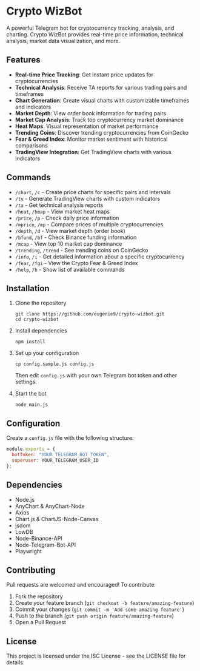 # Crypto WizBot

A powerful Telegram bot for cryptocurrency tracking, analysis, and charting. Crypto WizBot provides real-time price information, technical analysis, market data visualization, and more.

## Features

- **Real-time Price Tracking**: Get instant price updates for cryptocurrencies
- **Technical Analysis**: Receive TA reports for various trading pairs and timeframes
- **Chart Generation**: Create visual charts with customizable timeframes and indicators
- **Market Depth**: View order book information for trading pairs
- **Market Cap Analysis**: Track top cryptocurrency market dominance
- **Heat Maps**: Visual representation of market performance
- **Trending Coins**: Discover trending cryptocurrencies from CoinGecko
- **Fear & Greed Index**: Monitor market sentiment with historical comparisons
- **TradingView Integration**: Get TradingView charts with various indicators

## Commands

- `/chart`, `/c` - Create price charts for specific pairs and intervals
- `/tv` - Generate TradingView charts with custom indicators
- `/ta` - Get technical analysis reports
- `/heat`, `/hmap` - View market heat maps
- `/price`, `/p` - Check daily price information
- `/mprice`, `/mp` - Compare prices of multiple cryptocurrencies
- `/depth`, `/d` - View market depth (order book)
- `/bfund`, `/bf` - Check Binance funding information
- `/mcap` - View top 10 market cap dominance
- `/trending`, `/trend` - See trending coins on CoinGecko
- `/info`, `/i` - Get detailed information about a specific cryptocurrency
- `/fear`, `/fgi` - View the Crypto Fear & Greed Index
- `/help`, `/h` - Show list of available commands

## Installation

1. Clone the repository
   ```
   git clone https://github.com/eugenie9/crypto-wizbot.git
   cd crypto-wizbot
   ```

2. Install dependencies
   ```
   npm install
   ```

3. Set up your configuration
   ```
   cp config.sample.js config.js
   ```
   Then edit `config.js` with your own Telegram bot token and other settings.

4. Start the bot
   ```
   node main.js
   ```

## Configuration

Create a `config.js` file with the following structure:

```javascript
module.exports = {
  botToken: "YOUR_TELEGRAM_BOT_TOKEN",
  superuser: YOUR_TELEGRAM_USER_ID
};
```

## Dependencies

- Node.js
- AnyChart & AnyChart-Node
- Axios
- Chart.js & ChartJS-Node-Canvas
- jsdom
- LowDB
- Node-Binance-API
- Node-Telegram-Bot-API
- Playwright

## Contributing

Pull requests are welcomed and encouraged! To contribute:

1. Fork the repository
2. Create your feature branch (`git checkout -b feature/amazing-feature`)
3. Commit your changes (`git commit -m 'Add some amazing feature'`)
4. Push to the branch (`git push origin feature/amazing-feature`)
5. Open a Pull Request

## License

This project is licensed under the ISC License - see the LICENSE file for details.
